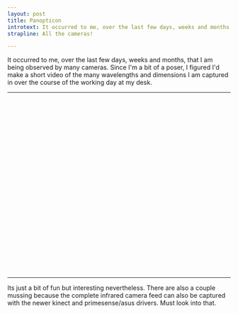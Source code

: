 ```yaml
---
layout: post
title: Panopticon
introtext: It occurred to me, over the last few days, weeks and months, that I am being observed by many cameras. Since I'm a bit of a poser, I figured I'd make a short video of the many wavelengths and dimensions I am captured in over the course of the working day at my desk.
strapline: All the cameras!

---
```


It occurred to me, over the last few days, weeks and months, that I am being observed by many cameras. Since I'm a bit of a poser, I figured I'd make a short video of the many wavelengths and dimensions I am captured in over the course of the working day at my desk.

<div class="clearfix"></div>
<hr />
<object width="640" height="390"><param name="movie" value="https://www.youtube.com/v/K5BI8A1d5xE?version=3&amp;hl=en_US"></param><param name="allowFullScreen" value="true"></param><param name="allowscriptaccess" value="always"></param><embed src="https://www.youtube.com/v/K5BI8A1d5xE?version=3&amp;hl=en_US" type="application/x-shockwave-flash" width="640" height="390" allowscriptaccess="always" allowfullscreen="true"></embed></object>
<div class="clearfix"></div>
<hr />

Its just a bit of fun but interesting nevertheless. There are also a couple mussing because the complete infrared camera feed can also be captured with the newer kinect and primesense/asus drivers. Must look into that.

